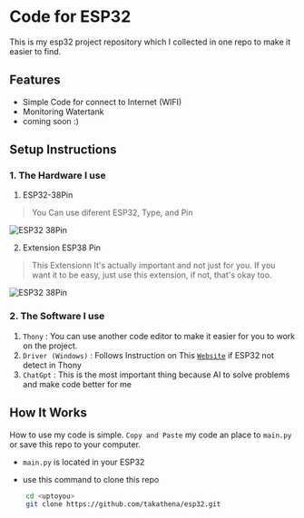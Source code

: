 # Code for ESP32

This is my esp32 project repository which I collected in one repo to make it easier to find.


## Features 

- Simple Code for connect to Internet (WIFI)
- Monitoring Watertank
- coming soon :)


## Setup Instructions

### 1. The Hardware I use
1. ESP32-38Pin 
> You Can use diferent ESP32, Type, and Pin

![ESP32 38Pin](https://embeddednesia.com/v1/wp-content/uploads/2019/05/pinout.png)

2. Extension ESP38 Pin
> This Extensionn It's actually important and not just for you. If you want it to be easy, just use this extension, if not, that's okay too.

![ESP32 38Pin](https://ae01.alicdn.com/kf/S644faf93183a489d81748b5999a3f54eo.jpg_960x960.jpg)

### 2. The Software I use

1. `Thony` : You can use another code editor to make it easier for you to work on the project.
2. `Driver (Windows)` : Follows Instruction on This [`Website`](https://randomnerdtutorials.com/install-esp32-esp8266-usb-drivers-cp210x-windows/) if ESP32 not detect in Thony 
3. `ChatGpt` : This is the most important thing because AI to solve problems and make code better for me


## How It Works

How to use my code is simple. `Copy and Paste` my code an place to `main.py` or save this repo to your computer. 
- `main.py` is located in your ESP32

- use this command to clone this repo
```bash
    cd <uptoyou>
    git clone https://github.com/takathena/esp32.git
```
